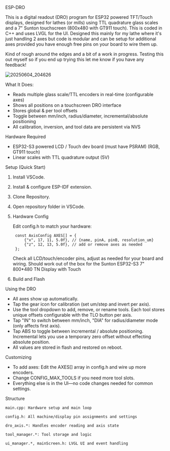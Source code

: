 ESP-DRO

This is a digital readout (DRO) program for ESP32 powered TFT/Touch displays, designed for lathes (or mills) using TTL quadrature glass scales and a 7" Sunton touchscreen (800x480 with GT911 touch).
This is coded in C++ and uses LVGL for the UI. Designed this mainly for my lathe where it's just handling 2 axes but code is modular and can be setup for additional axes provided you have enough free pins on your board to wire them up. 

Kind of rough around the edges and a bit of a work in progress. Testing this out myself so if you end up trying this let me know if you have any feedback!

![20250604_204626](https://github.com/user-attachments/assets/758a3c3e-7225-4b4a-93ea-753a7d6e396a)

What It Does:

* Reads multiple glass scale/TTL encoders in real-time (configurable axes)
* Shows all positions on a touchscreen DRO interface
* Stores global & per tool offsets
* Toggle between mm/inch, radius/diameter, incremental/absolute positioning
* All calibration, inversion, and tool data are persistent via NVS

Hardware Required

* ESP32-S3 powered LCD / Touch dev board (must have PSRAM) (RGB, GT911 touch)
* Linear scales with TTL quadrature output (5V)

Setup (Quick Start)
1. Install VSCode.
2. Install & configure ESP-IDF extension.
3. Clone Repository.
4. Open repository folder in VSCode.
4. Hardware Config
    
    Edit config.h to match your hardware:
    
        const AxisConfig AXES[] = {
            {"x", 17, 11, 5.0f}, // {name, pinA, pinB, resolution_um}
            {"z", 12, 13, 5.0f}, // add or remove axes as needed
        };
    
    Check all LCD/touch/encoder pins, adjust as needed for your board and wiring.
    Should work out of the box for the Sunton ESP32-S3 7" 800*480 TN Display with Touch

5. Build and Flash

Using the DRO

* All axes show up automatically.
* Tap the gear icon for calibration (set um/step and invert per axis).
* Use the tool dropdown to add, remove, or rename tools. Each tool stores unique offsets configurable with the TLO button per axis.
* Tap "IN" to switch between mm/inch, "DIA" for radius/diameter mode (only affects first axis).
* Tap ABS to toggle between incremental / absolute positioning. Incremental lets you use a temporary zero offset without effecting absolute position.
* All values are stored in flash and restored on reboot.

Customizing

* To add axes: Edit the AXES[] array in config.h and wire up more encoders.
* Change CONFIG_MAX_TOOLS if you need more tool slots.
* Everything else is in the UI—no code changes needed for common settings.

Structure

    main.cpp: Hardware setup and main loop

    config.h: All machine/display pin assignments and settings

    dro_axis.*: Handles encoder reading and axis state

    tool_manager.*: Tool storage and logic

    ui_manager.*, mainScreen.h: LVGL UI and event handling
